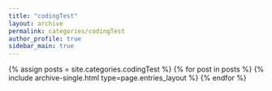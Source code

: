```yaml
---
title: "codingTest"
layout: archive
permalink: categories/codingTest
author_profile: true
sidebar_main: true
---
```



{% assign posts = site.categories.codingTest %}
{% for post in posts %} {% include archive-single.html type=page.entries_layout %} {% endfor %}